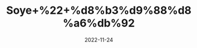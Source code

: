 ---
title: 'Soye+%22+%d8%b3%d9%88%d8%a6%db%92'
date: '2022-11-24' 
metatag: '' 
inventory: '0' 
draft: false 
# meta description 
shortDescripton: 'Dill+Seed+acts+as+a+laxative+and+improves+the+functioning+of+your+digestive+system%2c+cleansing+your+bowels.+Apart+from+being+high+in+Vitamin+C%2c+this+herb+also+contains+a+lot+of+Vitamin+B-6%2c+Iron%2c+Magnesium%2c+Calcium%2c+Vitamin+A%2c+Potassium%2c+and+other+'
description: 'Seed+%d8%aa%d8%ae%d9%85++%d8%a8%db%8c%d8%ac'
longdescription: ''
tags: ''
brand: ''
subCategory: ''
unit: '50 gm-Pk'
sellCount: '0'
featured: False
# product Price
price: '50.0'
# Product Short Description
shortDescription: 'Dill+Seed+acts+as+a+laxative+and+improves+the+functioning+of+your+digestive+system%2c+cleansing+your+bowels.+Apart+from+being+high+in+Vitamin+C%2c+this+herb+also+contains+a+lot+of+Vitamin+B-6%2c+Iron%2c+Magnesium%2c+Calcium%2c+Vitamin+A%2c+Potassium%2c+and+other+'
productID: '3CD11759-1529-ED11-9968-005056B3A416'
type: 'products'
category: 'Seed+%d8%aa%d8%ae%d9%85++%d8%a8%db%8c%d8%ac' 
thumnailproduct: 'https://eraconnect.blob.core.windows.net/product-images/aminsaddiquidawakhana/3CD11759-1529-ED11-9968-005056B3A416.webp' 
images:
  - image: 'https://eraconnect.blob.core.windows.net/product-images/aminsaddiquidawakhana/3CD11759-1529-ED11-9968-005056B3A416.webp'  
Variants:
---
